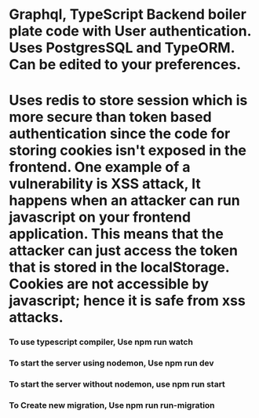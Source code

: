 # Graphql, TypeScript Backend boiler plate code with User authentication. Uses PostgresSQL and TypeORM. Can be edited to your preferences.

# Uses redis to store session which is more secure than token based authentication since the code for storing cookies isn't exposed in the frontend. One example of a vulnerability is XSS attack, It happens when an attacker can run javascript on your frontend application. This means that the attacker can just access the token that is stored in the localStorage. Cookies are not accessible by javascript; hence it is safe from xss attacks.

### To use typescript compiler, Use npm run watch

### To start the server using nodemon, Use npm run dev

### To start the server without nodemon, use npm run start

### To Create new migration, Use npm run run-migration





